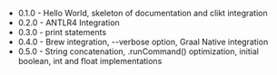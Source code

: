 * 0.1.0 - Hello World, skeleton of documentation and clikt integration
* 0.2.0 - ANTLR4 Integration
* 0.3.0 - print statements
* 0.4.0 - Brew integration, --verbose option, Graal Native integration
* 0.5.0 - String concatenation, .runCommand() optimization, initial boolean, int and float implementations